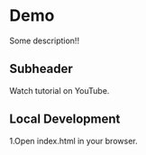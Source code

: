 # Demo

Some description!!

## Subheader

Watch tutorial on YouTube.

## Local Development

1.Open index.html in your browser.
